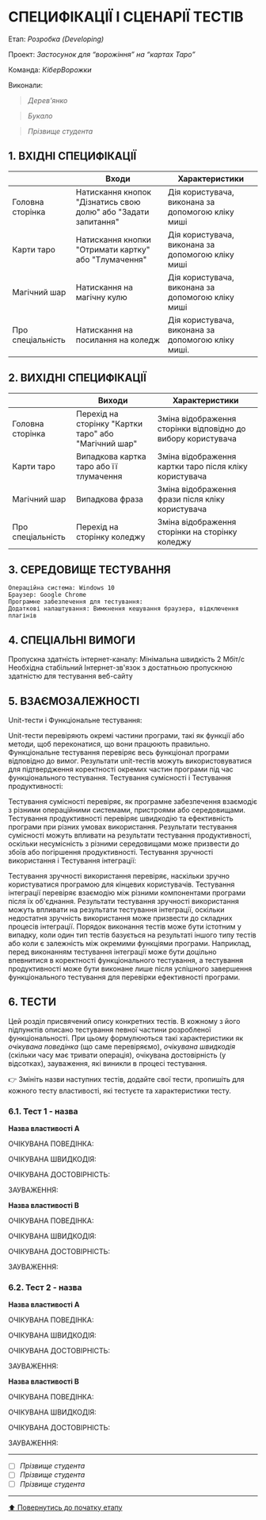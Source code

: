 # СПЕЦИФІКАЦІЇ І СЦЕНАРІЇ ТЕСТІВ

Етап: *Розробка (Developing)*

Проект: *Застосунок для “ворожіння” на “картах Таро”*

Команда: *КіберВорожки*

Виконали:
>*Дерев'янко*

>*Букало*

>*Прізвище студента*


## **1. ВХІДНІ СПЕЦИФІКАЦІЇ**
| |Входи<br/>| Характеристики|
|-|-|-| 
|Головна сторінка|Натискання кнопок "Дізнатись свою долю" або "Задати запитання"| Дія користувача, виконана за допомогою кліку миші|
|Карти таро| Натискання кнопки "Отримати картку" або "Тлумачення"| Дія користувача, виконана за допомогою кліку миші|
|Магічний шар| Натискання на магічну кулю| Дія користувача, виконана за допомогою кліку миші|
|Про спеціальність|Натискання на посилання на коледж| Дія користувача, виконана за допомогою кліку миші.|
## **2. ВИХІДНІ СПЕЦИФІКАЦІЇ**
| |Виходи<br/>| Характеристики|
|-|-|-| 
|Головна сторінка|Перехід на сторінку "Картки таро" або "Магічний шар"| Зміна відображення сторінки відповідно до вибору користувача|
|Карти таро| Випадкова картка таро або її тлумачення| Зміна відображення картки таро після кліку користувача|
|Магічний шар| Випадкова фраза| Зміна відображення фрази після кліку користувача|
|Про спеціальність|Перехід на сторінку коледжу| Зміна відображення сторінки на сторінку коледжу|



## **3. СЕРЕДОВИЩЕ ТЕСТУВАННЯ**
    Операційна система: Windows 10
    Браузер: Google Chrome
    Програмне забезпечення для тестування:
    Додаткові налаштування: Вимкнення кешування браузера, відключення плагінів

## **4. СПЕЦІАЛЬНІ ВИМОГИ**

Пропускна здатність інтернет-каналу: Мінімальна швидкість 2 Мбіт/с
Необхідна стабільний Інтернет-зв'язок з достатньою пропускною здатністю для тестування веб-сайту


## **5. ВЗАЄМОЗАЛЕЖНОСТІ**
Unit-тести і Функціональне тестування:

Unit-тести перевіряють окремі частини програми, такі як функції або методи, щоб переконатися, що вони працюють правильно.
Функціональне тестування перевіряє весь функціонал програми відповідно до вимог. Результати unit-тестів можуть використовуватися для підтвердження коректності окремих частин програми під час функціонального тестування.
Тестування сумісності і Тестування продуктивності:

Тестування сумісності перевіряє, як програмне забезпечення взаємодіє з різними операційними системами, пристроями або середовищами.
Тестування продуктивності перевіряє швидкодію та ефективність програми при різних умовах використання. Результати тестування сумісності можуть впливати на результати тестування продуктивності, оскільки несумісність з різними середовищами може призвести до збоїв або погіршення продуктивності.
Тестування зручності використання і Тестування інтеграції:

Тестування зручності використання перевіряє, наскільки зручно користуватися програмою для кінцевих користувачів.
Тестування інтеграції перевіряє взаємодію між різними компонентами програми після їх об'єднання. Результати тестування зручності використання можуть впливати на результати тестування інтеграції, оскільки недостатня зручність використання може призвести до складних процесів інтеграції.
Порядок виконання тестів може бути істотним у випадку, коли один тип тестів базується на результаті іншого типу тестів або коли є залежність між окремими функціями програми. Наприклад, перед виконанням тестування інтеграції може бути доцільно впевнитися в коректності функціонального тестування, а тестування продуктивності може бути виконане лише після успішного завершення функціонального тестування для перевірки ефективності програми.
## **6. ТЕСТИ**
Цей розділ присвячений опису конкретних тестів. В кожному з його підпунктів описано тестування певної частини розробленої функціональності. При цьому формулюються такі характеристики як *очікувана поведінка* (що саме перевіряємо), *очікувана швидкодія* (скільки часу має тривати операція), очікувана достовірність (у відсотках), зауваження, які виникли в процесі тестування.

:point_right: Змініть назви наступних тестів, додайте свої тести, пропишіть для кожного тесту властивості, які тестуєте та характеристики тесту.

### **6.1. Тест 1 - назва**

**Назва властивості A**

ОЧІКУВАНА ПОВЕДІНКА:

ОЧІКУВАНА ШВИДКОДІЯ:

ОЧІКУВАНА ДОСТОВІРНІСТЬ:

ЗАУВАЖЕННЯ:

**Назва властивості B**

ОЧІКУВАНА ПОВЕДІНКА:

ОЧІКУВАНА ШВИДКОДІЯ:

ОЧІКУВАНА ДОСТОВІРНІСТЬ:

ЗАУВАЖЕННЯ:

### **6.2. Тест 2 - назва**

**Назва властивості A**

ОЧІКУВАНА ПОВЕДІНКА:

ОЧІКУВАНА ШВИДКОДІЯ:

ОЧІКУВАНА ДОСТОВІРНІСТЬ:

ЗАУВАЖЕННЯ:

**Назва властивості B**

ОЧІКУВАНА ПОВЕДІНКА:

ОЧІКУВАНА ШВИДКОДІЯ:

ОЧІКУВАНА ДОСТОВІРНІСТЬ:

ЗАУВАЖЕННЯ:

---

- [ ] *Прізвище студента*
- [ ] *Прізвище студента*
- [ ] *Прізвище студента*

---
[:arrow_up: Повернутись до початку етапу](/docs/3.Developing/README.md)
